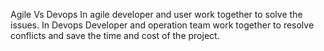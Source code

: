 Agile Vs Devops
In agile developer and user work together to solve the issues.
In Devops Developer and operation team work together to resolve conflicts and save the time and cost of the project.
